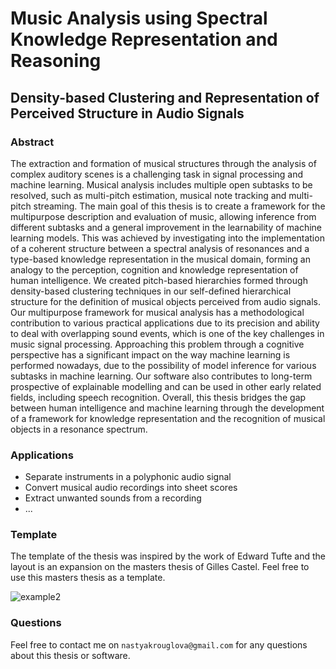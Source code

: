 
# Music Analysis using Spectral Knowledge Representation and Reasoning
## Density-based Clustering and Representation of Perceived Structure in Audio Signals


### Abstract
The extraction and formation of musical structures through the analysis of complex auditory scenes is a challenging task in signal processing and machine learning. Musical analysis includes multiple open subtasks to be resolved, such as multi-pitch estimation, musical note tracking and multi-pitch streaming.
The main goal of this thesis is to create a framework for the multipurpose description and evaluation of music, allowing inference from different subtasks and a general improvement in the learnability of machine learning models.
This was achieved by investigating into the implementation of a coherent structure between a spectral analysis of resonances and a type-based knowledge representation in the musical domain, forming an analogy to the perception, cognition and knowledge representation of human intelligence.
We created pitch-based hierarchies formed through density-based clustering techniques in our self-defined hierarchical structure for the definition of musical objects perceived from audio signals.
Our multipurpose framework for musical analysis has a methodological contribution to various practical applications due to its precision and ability to deal with overlapping sound events, which is one of the key challenges in music signal processing.
Approaching this problem through a cognitive perspective has a significant impact on the way machine learning is performed nowadays, due to the possibility of model inference for various subtasks in machine learning. 
Our software also contributes to long-term prospective of explainable modelling and can be used in other early related fields, including speech recognition.
Overall, this thesis bridges the gap between human intelligence and machine learning through the development of a framework for knowledge representation and the recognition of musical objects in a resonance spectrum.


### Applications
- Separate instruments in a polyphonic audio signal
- Convert musical audio recordings into sheet scores
- Extract unwanted sounds from a recording
- ...


### Template
The template of the thesis was inspired by the work of Edward Tufte and the layout is an expansion on the masters thesis of Gilles Castel. 
Feel free to use this masters thesis as a template.

![example2](https://github.com/anastasiakrouglova/Master-Thesis-Anastasia-Krouglova/assets/41705732/48de8bd8-2d39-49ea-9093-7f311cfb5f84)

### Questions
Feel free to contact me on `nastyakrouglova@gmail.com` for any questions about this thesis or software.
